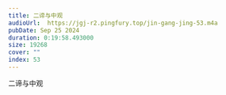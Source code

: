```yaml
---
title: 二谛与中观
audioUrl:  https://jgj-r2.pingfury.top/jin-gang-jing-53.m4a
pubDate: Sep 25 2024
duration: 0:19:58.493000
size: 19268
cover: ""
index: 53
---
```

二谛与中观